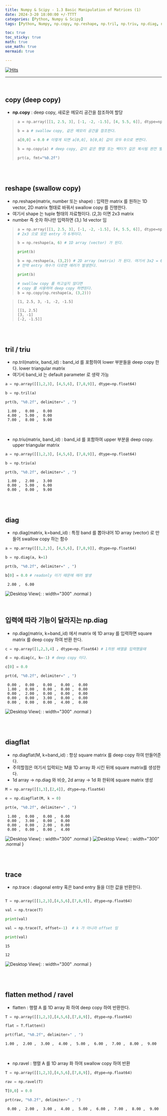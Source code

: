 ```yaml
---
title: Numpy & Scipy - 1.3 Basic Manipulation of Matrices (1)
date: 2024-3-20 18:00:00 +/-TTTT
categories: [Python, Numpy & Scipy]
tags: [Python, Numpy, np.copy, np.reshape, np.tril, np.triu, np.diag, np.diagflat, np.trace, flatten, np.ravel]     # TAG names should always be lowercase

toc: true
toc_sticky: true
math: true
use_math: true
mermaid: true

---
```


[![Hits](https://hits.seeyoufarm.com/api/count/incr/badge.svg?url=https%3A%2F%2Fepheria.github.io&count_bg=%2379C83D&title_bg=%23555555&icon=&icon_color=%23E7E7E7&title=views&edge_flat=false)](https://hits.seeyoufarm.com)

---

<br>

## copy (deep copy)

- **np.copy** : deep copy, 새로운 메모리 공간을 참조하여 할당

> ```python
> a = np.array([[1, 2.5, 3], [-1, -2, -1.5], [4, 5.5, 6]], dtype=np.float64)
> 
> b = a # swallow copy, 같은 메모리 공간을 참조한다.
> 
> a[0,0] = 0.0 # 이렇게 되면 a[0,0], b[0,0] 값이 모두 0으로 변한다.
>
> b = np.copy(a) # deep copy, 값이 같은 행렬 또는 벡터가 깊은 복사됨 완전 별개의 메모리 공간
> 
> prt(a, fmt="%0.2f")
> ```

<br>
<br>

## reshape (swallow copy)

- np.reshape(matrix, number 또는 shape) : 입력한 matrix 를 원하는 1D vector, 2D matrix 형태로 바꿔서 swallow copy 를 진행한다.
- 여기서 shape 는 tuple 형태의 자료형이다. (2,3) 이면 2x3 matrix
- number 즉 숫자 하나만 입력하면 (3,) 1d vector 임

> ```python
> a = np.array([[1, 2.5, 3], [-1, -2, -1.5], [4, 5.5, 6]], dtype=np.float64) 
> # 2x3 으로 모든 entry 가 6개이다.
> 
> b = np.reshape(a, 6) # 1D array (vector) 가 된다.
>
> print(b)
> 
> b = np.reshape(a, (3,2)) # 2D array (matrix) 가 된다. 여기서 3x2 = 6 이므로 entry 개수가 같다.
> # 만약 entry 개수가 다르면 에러가 발생한다.
>
> print(b)
>
> # swallow copy 를 하고싶지 않다면
> # copy 를 사용하여 deep copy 하면된다.
> b = np.copy(np.reshape(a, (3,2))) 
> ```

> ```console
> [1, 2.5, 3, -1, -2, -1.5]
>
> [[1, 2.5]
> [3, -1]
> [-2, -1.5]]
> ```

<br>
<br>

## tril / triu

- np.tril(matrix, band_id) : band_id 를 포함하여 lower 부분들을 deep copy 한다. lower triangular matrix
- 여기서 band_id 는 default parameter 로 생략 가능

```python
a = np.array([[1,2,3], [4,5,6], [7,8,9]], dtype=np.float64)

b = np.tril(a)

prt(b, "%0.2f", delimiter=" , ")
```

```console
 1.00 ,  0.00 ,  0.00
 4.00 ,  5.00 ,  0.00
 7.00 ,  8.00 ,  9.00
```

<br>

- np.triu(matrix, band_id) : band_id 를 포함하여 upper 부분을 deep copy. upper triangular matrix

```python
a = np.array([[1,2,3], [4,5,6], [7,8,9]], dtype=np.float64)

b = np.triu(a)

prt(b, "%0.2f", delimiter=" , ")
```

```console
 1.00 ,  2.00 ,  3.00
 0.00 ,  5.00 ,  6.00
 0.00 ,  0.00 ,  9.00
```

<br>
<br>

## diag

- np.diag(matrix, k=band_id) : 특정 band 를 뽑아내어 1D array (vector) 로 만들어 swallow copy 하는 함수

```python
a = np.array([[1,2,3], [4,5,6], [7,8,9]], dtype=np.float64)

b = np.diag(a, k=1)

prt(b, "%0.2f", delimiter=" , ")

b[0] = 0.0 # readonly 이기 때문에 에러 발생

```

```console
 2.00 ,  6.00
```

![Desktop View](/assets/img/post/python/numpy01_3_01.png){: : width="300" .normal }

<br>

## 입력에 따라 기능이 달라지는 np.diag

- np.diag(matrix, k=band_id) 에서 matrix 에 1D array 를 입력하면 square matrix 를 deep copy 하여 반환 한다.


```python
c = np.array([1,2,3,4] , dtype=np.float64) # 1차원 배열을 입력했을때

d = np.diag(c, k=-1) # deep copy 이다.

c[0] = 0.0

prt(d, "%0.2f", delimiter=" , ")
```

```console
 0.00 ,  0.00 ,  0.00 ,  0.00 ,  0.00
 1.00 ,  0.00 ,  0.00 ,  0.00 ,  0.00
 0.00 ,  2.00 ,  0.00 ,  0.00 ,  0.00
 0.00 ,  0.00 ,  3.00 ,  0.00 ,  0.00
 0.00 ,  0.00 ,  0.00 ,  4.00 ,  0.00
```

![Desktop View](/assets/img/post/python/numpy01_3_02.png){: : width="300" .normal }

<br>
<br>

## diagflat

- np.diagflat(M, k=band_id) : 항상 square matrix 를 deep copy 하여 만들어준다. 
- 주의할점은 여기서 입력되는 M을 1D array 화 시킨 뒤에 square matrix를 생성한다.
- 1d array -> np.diag 와 비슷, 2d array -> 1d 화 한뒤에 square matrix 생성

```python
M = np.array([[1,3],[2,4]], dtype=np.float64)

e = np.diagflat(M, k = 0)

prt(e, "%0.2f", delimiter=" , ")
```

```console
 1.00 ,  0.00 ,  0.00 ,  0.00
 0.00 ,  3.00 ,  0.00 ,  0.00
 0.00 ,  0.00 ,  2.00 ,  0.00
 0.00 ,  0.00 ,  0.00 ,  4.00
```

![Desktop View](/assets/img/post/python/numpy01_3_03.png){: : width="300" .normal }
![Desktop View](/assets/img/post/python/numpy01_3_04.png){: : width="300" .normal }

<br>
<br>

## trace

- np.trace : diagonal entry 혹은 band entry 들을 더한 값을 반환한다.

```python

T = np.array([[1,2,3],[4,5,6],[7,8,9]], dtype=np.float64)

val = np.trace(T)

print(val)

val = np.trace(T, offset=-1)  # k 가 아니라 offset 임

print(val)
```

```console
15

12
```

![Desktop View](/assets/img/post/python/numpy01_3_05.png){: : width="300" .normal }

<br>
<br>

## flatten method / ravel

- flatten : 행렬 A 를 1D array 화 하여 deep copy 하여 반환한다.

```python
T = np.array([[1,2,3],[4,5,6],[7,8,9]], dtype=np.float64)

flat = T.flatten()

prt(flat, "%0.2f", delimiter=" , ")
```

```console
1.00 ,  2.00 ,  3.00 ,  4.00 ,  5.00 ,  6.00 ,  7.00 ,  8.00 ,  9.00
```

<br>

- np.ravel :  행렬 A 를 1D array 화 하여 swallow copy 하여 반환

```python
T = np.array([[1,2,3],[4,5,6],[7,8,9]], dtype=np.float64)

rav = np.ravel(T)

T[0,0] = 0.0

prt(rav, "%0.2f", delimiter=" , ")
```

```console
 0.00 ,  2.00 ,  3.00 ,  4.00 ,  5.00 ,  6.00 ,  7.00 ,  8.00 ,  9.00
```